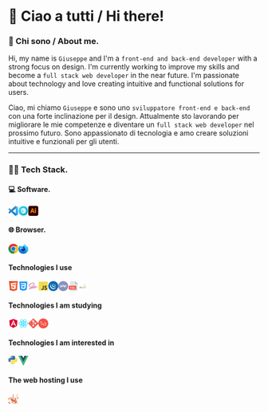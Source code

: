 # &#x1F44B; Ciao a tutti / Hi there!

### :adult: Chi sono / About me.

Hi, my name is `Giuseppe` and I'm a `front-end and back-end developer` with a strong focus on design. I'm currently working to improve my skills and become a `full stack web developer` in the near future. I'm passionate about technology and love creating intuitive and functional solutions for users.

Ciao, mi chiamo `Giuseppe` e sono uno `sviluppatore front-end e back-end` con una forte inclinazione per il design. Attualmente sto lavorando per migliorare le mie competenze e diventare un `full stack web developer` nel prossimo futuro. Sono appassionato di tecnologia e amo creare soluzioni intuitive e funzionali per gli utenti.

---

### :man_technologist: Tech Stack.

#### :computer: Software.
<div style='display: flex'>
    <img src="./assets/icons/software/vsc.svg" alt="Visual Studio Code" title="Visual Studio Code" style="width: 20px; height: 20px;">
    <img src="./assets/icons/software/prepros.svg" alt="Prepros" title="Prepros" style="width: 20px; height: 20px;">
    <img src="./assets/icons/software/illustrator.svg" alt="Illustrator" title="Illustrator" style="width: 20px; height: 20px;">
</div>

#### :globe_with_meridians: Browser.

<div style='display: flex'>
    <img src="./assets/icons/browser/chrome.svg" alt="Chrome" title="Chrome" style="width: 20px; height: 20px;">
    <img src="./assets/icons/browser/fde.svg" alt="Firefox Developer Edition" title="Firefox Developer Edition" style="width: 20px; height: 20px;">
</div>

#### Technologies I use

<div style='display: flex'>
    <img src="./assets/icons/technologies/html.svg" alt="Html" title="Html" style="width: 20px; height: 20px;">
    <img src="./assets/icons/technologies/css.svg" alt="Css" title="Css" style="width: 20px; height: 20px;">
    <img src="./assets/icons/technologies/sass.svg" alt="Sass/Scss" title="Sass/Scss" style="width: 20px; height: 20px;">
    <img src="./assets/icons/technologies/js.svg" alt="Javascript" title="Javascript" style="width: 20px; height: 20px;">
    <img src="./assets/icons/technologies/jquery.svg" alt="jQuery" title="jQuery" style="width: 20px; height: 20px;">
    <img src="./assets/icons/technologies/php.svg" alt="Php" title="Php" style="width: 20px; height: 20px;">
    <img src="./assets/icons/technologies/sql.svg" alt="Sql" title="Sql" style="width: 20px; height: 20px;">
    <img src="./assets/icons/technologies/mysql.svg" alt="Mysql" title="Mysql" style="width: 20px; height: 20px;">
</div>

#### Technologies I am studying

<div style='display: flex'>
    <img src="./assets/icons/technologies/angular.svg" alt="Angular" title="Angular" style="width: 20px; height: 20px;">
    <img src="./assets/icons/technologies/react.svg" alt="React" title="React" style="width: 20px; height: 20px;">
    <img src="./assets/icons/technologies/git.svg" alt="Git" title="Git" style="width: 20px; height: 20px;">
    <img src="./assets/icons/technologies/laravel.svg" alt="Laravel" title="Laravel" style="width: 20px; height: 20px;">
</div>

#### Technologies I am interested in

<div style='display: flex'>
    <img src="./assets/icons/technologies/pyton.svg" alt="Pyton" title="Pyton" style="width: 20px; height: 20px;">
    <img src="./assets/icons/technologies/vue.svg" alt="Vue" title="Vue" style="width: 20px; height: 20px;">
</div>

#### The web hosting I use

<div style='display: flex'>
    <img src="./assets/icons/hosting/aruba.svg" alt="Aruba" title="Aruba" style="width: 20px; height: 20px;">
</div>